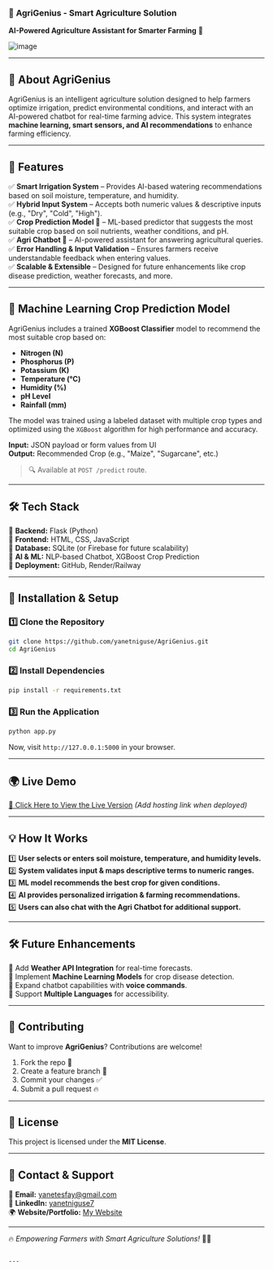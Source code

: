 ### 🌱 **AgriGenius - Smart Agriculture Solution**  
**AI-Powered Agriculture Assistant for Smarter Farming** 🚀  

![image](https://github.com/user-attachments/assets/958d0685-9f9b-4016-925d-1701f1c4d5ea)

---

## 📌 **About AgriGenius**  
AgriGenius is an intelligent agriculture solution designed to help farmers optimize irrigation, predict environmental conditions, and interact with an AI-powered chatbot for real-time farming advice. This system integrates **machine learning, smart sensors, and AI recommendations** to enhance farming efficiency.  

---

## 🚀 **Features**  
✅ **Smart Irrigation System** – Provides AI-based watering recommendations based on soil moisture, temperature, and humidity.  
✅ **Hybrid Input System** – Accepts both numeric values & descriptive inputs (e.g., "Dry", "Cold", "High").  
✅ **Crop Prediction Model 🌾** – ML-based predictor that suggests the most suitable crop based on soil nutrients, weather conditions, and pH.  
✅ **Agri Chatbot 🤖** – AI-powered assistant for answering agricultural queries.  
✅ **Error Handling & Input Validation** – Ensures farmers receive understandable feedback when entering values.  
✅ **Scalable & Extensible** – Designed for future enhancements like crop disease prediction, weather forecasts, and more.  

---

## 🧠 **Machine Learning Crop Prediction Model**  
AgriGenius includes a trained **XGBoost Classifier** model to recommend the most suitable crop based on:

- **Nitrogen (N)**  
- **Phosphorus (P)**  
- **Potassium (K)**  
- **Temperature (°C)**  
- **Humidity (%)**  
- **pH Level**  
- **Rainfall (mm)**

The model was trained using a labeled dataset with multiple crop types and optimized using the `XGBoost` algorithm for high performance and accuracy.

**Input:** JSON payload or form values from UI  
**Output:** Recommended Crop (e.g., "Maize", "Sugarcane", etc.)

> 🔍 Available at `POST /predict` route.

---

## 🛠 **Tech Stack**  
🔹 **Backend:** Flask (Python)  
🔹 **Frontend:** HTML, CSS, JavaScript  
🔹 **Database:** SQLite (or Firebase for future scalability)  
🔹 **AI & ML:** NLP-based Chatbot, XGBoost Crop Prediction  
🔹 **Deployment:** GitHub, Render/Railway  

---

## 🚀 **Installation & Setup**  
### **1️⃣ Clone the Repository**  
```bash
git clone https://github.com/yanetniguse/AgriGenius.git
cd AgriGenius
```

### **2️⃣ Install Dependencies**  
```bash
pip install -r requirements.txt
```

### **3️⃣ Run the Application**  
```bash
python app.py
```
Now, visit `http://127.0.0.1:5000` in your browser.

---

## 🌍 **Live Demo**  
[🔗 Click Here to View the Live Version](https://your-live-link.com) _(Add hosting link when deployed)_

---

## 💡 **How It Works**  
1️⃣ **User selects or enters soil moisture, temperature, and humidity levels.**  
2️⃣ **System validates input & maps descriptive terms to numeric ranges.**  
3️⃣ **ML model recommends the best crop for given conditions.**  
4️⃣ **AI provides personalized irrigation & farming recommendations.**  
5️⃣ **Users can also chat with the Agri Chatbot for additional support.**  

---

## 🛠 **Future Enhancements**  
🔹 Add **Weather API Integration** for real-time forecasts.  
🔹 Implement **Machine Learning Models** for crop disease detection.  
🔹 Expand chatbot capabilities with **voice commands**.  
🔹 Support **Multiple Languages** for accessibility.  

---

## 🤝 **Contributing**  
Want to improve **AgriGenius**? Contributions are welcome!  
1. Fork the repo 🍴  
2. Create a feature branch 🚀  
3. Commit your changes ✅  
4. Submit a pull request 🔥  

---

## 📜 **License**  
This project is licensed under the **MIT License**.  

---

## 💬 **Contact & Support**  
📧 **Email:** yanetesfay@gmail.com  
🔗 **LinkedIn:** [yanetniguse7](https://www.linkedin.com/in/yanetniguse7)  
🌍 **Website/Portfolio:** [My Website](https://yanet-niguse-tesfay.vercel.app/)  

---

🔥 _Empowering Farmers with Smart Agriculture Solutions!_ 🌱🚀  
```

---
